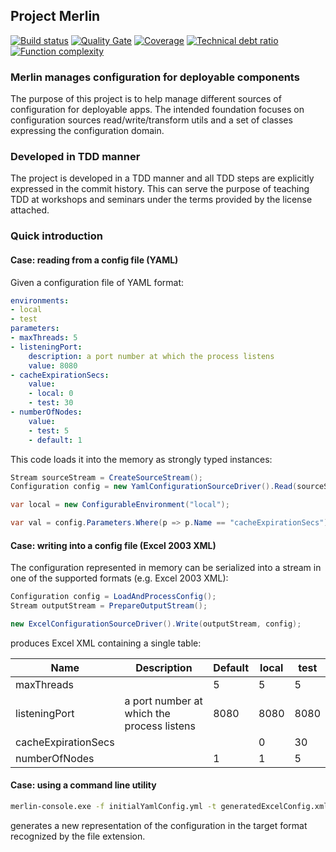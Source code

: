 ## Project Merlin 

[![Build status](https://ci.appveyor.com/api/projects/status/r8809leqsgqkl2a9?svg=true)](https://ci.appveyor.com/project/wachulski/merlin)
[![Quality Gate](https://sonarqube.com/api/badges/gate?key=MarWac_Merlin)](https://sonarqube.com/dashboard/index/MarWac_Merlin)
[![Coverage](https://sonarqube.com/api/badges/measure?key=MarWac_Merlin&metric=coverage)](https://sonarqube.com/dashboard/index/MarWac_Merlin)
[![Technical debt ratio](https://sonarqube.com/api/badges/measure?key=MarWac_Merlin&metric=sqale_debt_ratio)](https://sonarqube.com/dashboard/index/MarWac_Merlin)
[![Function complexity](https://sonarqube.com/api/badges/measure?key=MarWac_Merlin&metric=function_complexity)](https://sonarqube.com/dashboard/index/MarWac_Merlin)

### Merlin manages configuration for deployable components

The purpose of this project is to help manage different sources of configuration for deployable apps. The intended foundation focuses on configuration sources read/write/transform utils and a set of classes expressing the configuration domain.

### Developed in TDD manner

The project is developed in a TDD manner and all TDD steps are explicitly expressed in the commit history. This can serve the purpose of teaching TDD at workshops and seminars under the terms provided by the license attached.

### Quick introduction

#### Case: reading from a config file (YAML)

Given a configuration file of YAML format:

```yml
environments:
- local
- test
parameters:
- maxThreads: 5
- listeningPort:
    description: a port number at which the process listens
    value: 8080
- cacheExpirationSecs:
    value:
    - local: 0
    - test: 30
- numberOfNodes:
    value:
    - test: 5
    - default: 1
```

This code loads it into the memory as strongly typed instances:

```csharp
Stream sourceStream = CreateSourceStream();
Configuration config = new YamlConfigurationSourceDriver().Read(sourceStream);

var local = new ConfigurableEnvironment("local");

var val = config.Parameters.Where(p => p.Name == "cacheExpirationSecs").Values[local];
```

#### Case: writing into a config file (Excel 2003 XML)

The configuration represented in memory can be serialized into a stream in one of the supported formats (e.g. Excel 2003 XML):

```csharp
Configuration config = LoadAndProcessConfig();
Stream outputStream = PrepareOutputStream();

new ExcelConfigurationSourceDriver().Write(outputStream, config);
```
produces Excel XML containing a single table:

| Name  | Description   | Default  | local  | test  |
|---|---|---|---|---|
| maxThreads   |   |  5 |  5 |  5 |
| listeningPort | a port number at which the process listens   | 8080  | 8080  | 8080  |
| cacheExpirationSecs  |   |   | 0  | 30  |
| numberOfNodes | | 1 | 1 | 5 | 

#### Case: using a command line utility

```cmd
merlin-console.exe -f initialYamlConfig.yml -t generatedExcelConfig.xml
```
generates a new representation of the configuration in the target format recognized by the file extension.